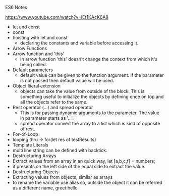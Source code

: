 ES6 Notes

https://www.youtube.com/watch?v=IEf1KAcK6A8

* let and const
* const
* hoisting with let and const
  * declaring the constants and variable before accessing it.
* Arrow Functions
* Arrow function and 'this'
  * In arrow function 'this' doesn't change the context from which it's being called.
* Default parameters
  * default value can be given to the function argument. If the parameter is not passed then default value will be used.
* Object literal extension
  * objects can take the value from outside of the block. This is something useful to initialize the objects by defining once on top and
    all the objects refer to the same.
* Rest operator (...) and spread operator
  * This is for passing dynamic arguments to the parameter. The value in parameter starts as '...'.
  * spread operator convert the array to a list which is kind of opposite of rest.
* For-of-Loop
 * looping thru -> for(let res of testResults)
* Template Literals
 * multi line string can be defined with backtick.
* Destructuring Arrays
 * Extract values from an array in an quick way, let [a,b,c,f] = numbers;
 * it presents on the left side of the equal side to extract the value.
* Destructuring Objects
 * Extracting values from objects, similar as arrays
 * to rename the variable use alias so, outside the object it can be referred as a different name, greet:hello


